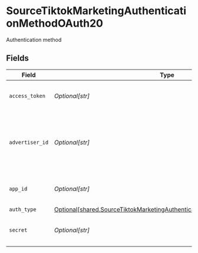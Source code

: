 # SourceTiktokMarketingAuthenticationMethodOAuth20

Authentication method


## Fields

| Field                                                                                                                                                            | Type                                                                                                                                                             | Required                                                                                                                                                         | Description                                                                                                                                                      |
| ---------------------------------------------------------------------------------------------------------------------------------------------------------------- | ---------------------------------------------------------------------------------------------------------------------------------------------------------------- | ---------------------------------------------------------------------------------------------------------------------------------------------------------------- | ---------------------------------------------------------------------------------------------------------------------------------------------------------------- |
| `access_token`                                                                                                                                                   | *Optional[str]*                                                                                                                                                  | :heavy_check_mark:                                                                                                                                               | Long-term Authorized Access Token.                                                                                                                               |
| `advertiser_id`                                                                                                                                                  | *Optional[str]*                                                                                                                                                  | :heavy_minus_sign:                                                                                                                                               | The Advertiser ID to filter reports and streams. Let this empty to retrieve all.                                                                                 |
| `app_id`                                                                                                                                                         | *Optional[str]*                                                                                                                                                  | :heavy_check_mark:                                                                                                                                               | The Developer Application App ID.                                                                                                                                |
| `auth_type`                                                                                                                                                      | [Optional[shared.SourceTiktokMarketingAuthenticationMethodOAuth20AuthType]](undefined/models/shared/sourcetiktokmarketingauthenticationmethodoauth20authtype.md) | :heavy_minus_sign:                                                                                                                                               | N/A                                                                                                                                                              |
| `secret`                                                                                                                                                         | *Optional[str]*                                                                                                                                                  | :heavy_check_mark:                                                                                                                                               | The Developer Application Secret.                                                                                                                                |